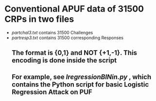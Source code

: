 # Conventional APUF data of 31500 CRPs in two files
- _partchal3.txt_ contains 31500 Challenges
- _partresp3.txt_ contains 31500 corresponding Responses
  ## The format is {0,1} and **NOT** {+1,-1}. This encoding is done inside the script
  ## For example, see _lregressionBINin.py_ , which contains the Python script for basic Logistic Regression Attack on PUF
